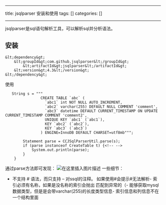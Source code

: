 
--- 
title:  jsqlparser 安装和使用 
tags: []
categories: [] 

---
jsqlparser是sql语句解析工具，可以解析sql并分析语法。

## 安装

```
&lt;dependency&gt;
	&lt;groupId&gt;com.github.jsqlparser&lt;/groupId&gt;
		&lt;artifactId&gt;jsqlparser&lt;/artifactId&gt;
	&lt;version&gt;4.3&lt;/version&gt;
&lt;/dependency&gt;

```

使用

```
   String s = """
                CREATE TABLE `abc` (
                  `abc1` int NOT NULL AUTO_INCREMENT,
                  `abc2` varchar(255) DEFAULT NULL COMMENT 'comment',
                  `abc3` datetime DEFAULT CURRENT_TIMESTAMP ON UPDATE CURRENT_TIMESTAMP COMMENT 'comment2',
                  UNIQUE KEY `abc1` (`abc1`),
                  KEY `abc2` (`abc2`),
                  KEY `abc3` (`abc3`)
                ) ENGINE=InnoDB DEFAULT CHARSET=utf8mb""";

        Statement parse = CCJSqlParserUtil.parse(s);
        if (parse instanceof CreateTable t) {<!-- -->
            System.out.println(parse);
        }
    }

```

通过parse方法即可发现： <img src="https://img-blog.csdnimg.cn/74adcc978ef940b6a2757f739f78b631.png" alt="在这里插入图片描述"> 一些细节：
- 不支持 # 语法，而只支持 – 对ssql的注释。 如果使用#会提示#无法解析- 索引必须有名称，如果是没名称的索引会抛出 匹配到异常的（- 能够获取mysql数据类型，但是是会带varchar(255)的长度类型信息- 索引信息和列信息不在一个结构里面